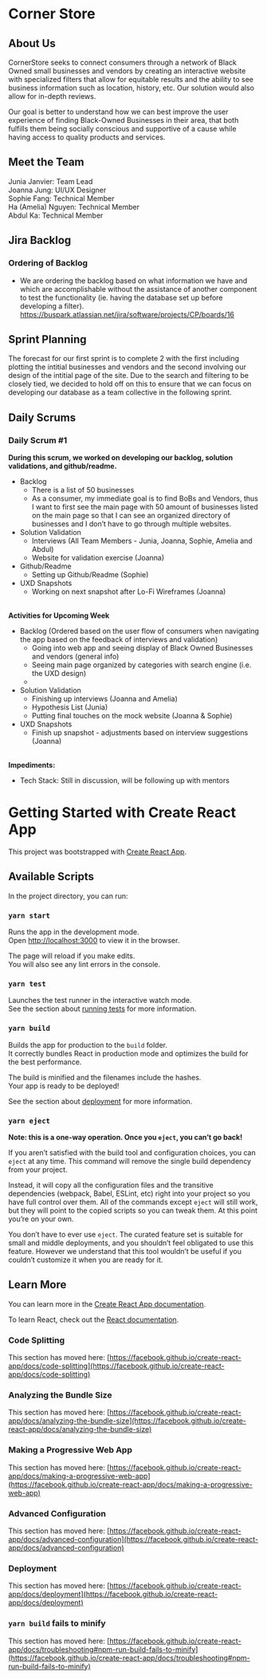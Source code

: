 # Corner Store

## About Us

CornerStore seeks to connect consumers through a network of Black Owned small businesses and vendors by creating an interactive website with specialized filters that allow for equitable results and the ability to see business information such as location, history, etc. Our solution would also allow for in-depth reviews.

Our goal is better to understand how we can best improve the user experience of finding Black-Owned Businesses in their area, that both fulfills them being socially conscious and supportive of a cause while having access to quality products and services.

## Meet the Team

Junia Janvier: Team Lead
<br/> Joanna Jung: UI/UX Designer
<br/> Sophie Fang: Technical Member
<br/> Ha (Amelia) Nguyen: Technical Member
<br/> Abdul Ka: Technical Member

## Jira Backlog

### Ordering of Backlog

- We are ordering the backlog based on what information we have and which are accomplishable without the assistance of another component to test the functionality (ie. having the database set up before developing a filter).
  <br/>https://buspark.atlassian.net/jira/software/projects/CP/boards/16

## Sprint Planning

The forecast for our first sprint is to complete 2 with the first including plotting the intitial businesses and vendors and the second involving our design of the intitial page of the site. Due to the search and filtering to be closely tied, we decided to hold off on this to ensure that we can focus on developing our database as a team collective in the following sprint.

## Daily Scrums

### Daily Scrum #1

**During this scrum, we worked on developing our backlog, solution validations, and github/readme.**

- Backlog
  - There is a list of 50 businesses
  - As a consumer, my immediate goal is to find BoBs and Vendors, thus I want to first see the main page with 50 amount of businesses listed on the main page so that I can see an organized directory of businesses and I don’t have to go through multiple websites. 
- Solution Validation
  - Interviews (All Team Members - Junia, Joanna, Sophie, Amelia and Abdul)
  - Website for validation exercise (Joanna)
- Github/Readme
  - Setting up Github/Readme (Sophie)
- UXD Snapshots
  - Working on next snapshot after Lo-Fi Wireframes (Joanna)

<br/>**Activities for Upcoming Week**

- Backlog (Ordered based on the user flow of consumers when navigating the app based on the feedback of interviews and validation)
  - Going into web app and seeing display of Black Owned Businesses and vendors (general info)
  - Seeing main page organized by categories with search engine (i.e. the UXD design) 
  - 
- Solution Validation
  - Finishing up interviews (Joanna and Amelia)
  - Hypothesis List (Junia)
  - Putting final touches on the mock website (Joanna & Sophie)
- UXD Snapshots
  - Finish up snapshot - adjustments based on interview suggestions (Joanna)

<br/>**Impediments:**

- Tech Stack: Still in discussion, will be following up with mentors

# Getting Started with Create React App

This project was bootstrapped with [Create React App](https://github.com/facebook/create-react-app).

## Available Scripts

In the project directory, you can run:

### `yarn start`

Runs the app in the development mode.\
Open [http://localhost:3000](http://localhost:3000) to view it in the browser.

The page will reload if you make edits.\
You will also see any lint errors in the console.

### `yarn test`

Launches the test runner in the interactive watch mode.\
See the section about [running tests](https://facebook.github.io/create-react-app/docs/running-tests) for more information.

### `yarn build`

Builds the app for production to the `build` folder.\
It correctly bundles React in production mode and optimizes the build for the best performance.

The build is minified and the filenames include the hashes.\
Your app is ready to be deployed!

See the section about [deployment](https://facebook.github.io/create-react-app/docs/deployment) for more information.

### `yarn eject`

**Note: this is a one-way operation. Once you `eject`, you can’t go back!**

If you aren’t satisfied with the build tool and configuration choices, you can `eject` at any time. This command will remove the single build dependency from your project.

Instead, it will copy all the configuration files and the transitive dependencies (webpack, Babel, ESLint, etc) right into your project so you have full control over them. All of the commands except `eject` will still work, but they will point to the copied scripts so you can tweak them. At this point you’re on your own.

You don’t have to ever use `eject`. The curated feature set is suitable for small and middle deployments, and you shouldn’t feel obligated to use this feature. However we understand that this tool wouldn’t be useful if you couldn’t customize it when you are ready for it.

## Learn More

You can learn more in the [Create React App documentation](https://facebook.github.io/create-react-app/docs/getting-started).

To learn React, check out the [React documentation](https://reactjs.org/).

### Code Splitting

This section has moved here: [https://facebook.github.io/create-react-app/docs/code-splitting](https://facebook.github.io/create-react-app/docs/code-splitting)

### Analyzing the Bundle Size

This section has moved here: [https://facebook.github.io/create-react-app/docs/analyzing-the-bundle-size](https://facebook.github.io/create-react-app/docs/analyzing-the-bundle-size)

### Making a Progressive Web App

This section has moved here: [https://facebook.github.io/create-react-app/docs/making-a-progressive-web-app](https://facebook.github.io/create-react-app/docs/making-a-progressive-web-app)

### Advanced Configuration

This section has moved here: [https://facebook.github.io/create-react-app/docs/advanced-configuration](https://facebook.github.io/create-react-app/docs/advanced-configuration)

### Deployment

This section has moved here: [https://facebook.github.io/create-react-app/docs/deployment](https://facebook.github.io/create-react-app/docs/deployment)

### `yarn build` fails to minify

This section has moved here: [https://facebook.github.io/create-react-app/docs/troubleshooting#npm-run-build-fails-to-minify](https://facebook.github.io/create-react-app/docs/troubleshooting#npm-run-build-fails-to-minify)
